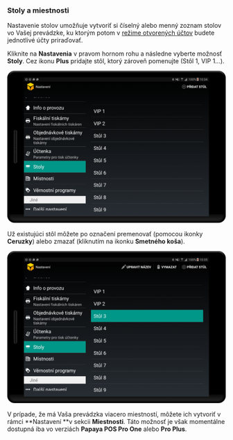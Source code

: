 ### Stoly a miestnosti

Nastavenie stolov umožňuje vytvoriť si číselný alebo menný zoznam stolov vo Vašej prevádzke, ku ktorým potom v [režime otvorených účtov](#Otvorený) budete jednotlivé účty priraďovať.

Kliknite na **Nastavenia** v pravom hornom rohu a následne vyberte možnosť **Stoly**. Cez ikonu **Plus** pridajte stôl, ktorý zároveň pomenujte \(Stôl 1, VIP 1...\).

![](/assets/add_table.png)

Už existujúci stôl môžete po označení premenovať \(pomocou ikonky **Ceruzky**\) alebo zmazať \(kliknutím na ikonku **Smetného koša**\).

![](/assets/edit.png)

V prípade, že má Vaša prevádzka viacero miestností, môžete ich vytvoriť v rámci **Nastavení **v sekcii **Miestnosti**. Táto možnosť je však momentálne dostupná iba vo verziách **Papaya POS Pro One** alebo **Pro Plus**.

